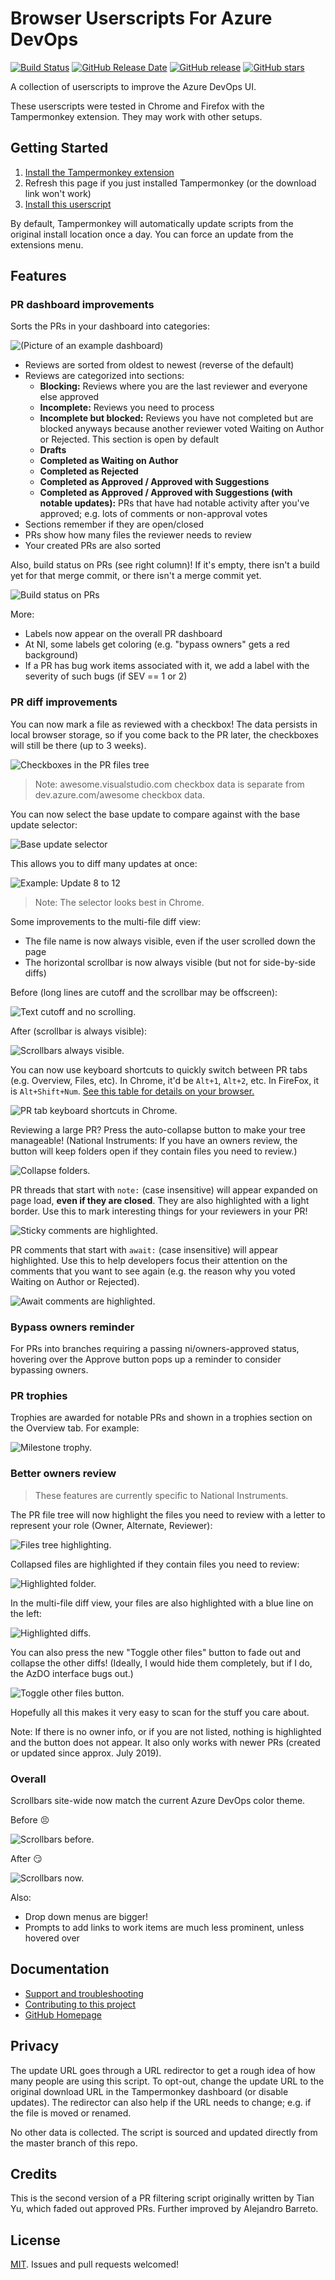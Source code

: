 # Browser Userscripts For Azure DevOps

[![Build Status](https://dev.azure.com/alejandro5042/Public/_apis/build/status/alejandro5042.azdo-userscripts?branchName=master)](https://dev.azure.com/alejandro5042/Public/_build/latest?definitionId=3&branchName=master) [![GitHub Release Date](https://img.shields.io/github/release-date/alejandro5042/azdo-userscripts.svg)](https://github.com/alejandro5042/azdo-userscripts/releases) [![GitHub release](https://img.shields.io/github/release/alejandro5042/azdo-userscripts.svg)](https://github.com/alejandro5042/azdo-userscripts/releases) [![GitHub stars](https://img.shields.io/github/stars/alejandro5042/azdo-userscripts.svg?style=social)](https://github.com/alejandro5042/azdo-userscripts)

A collection of userscripts to improve the Azure DevOps UI.

These userscripts were tested in Chrome and Firefox with the Tampermonkey extension. They may work with other setups.

## Getting Started

1. [Install the Tampermonkey extension](https://tampermonkey.net/)
2. Refresh this page if you just installed Tampermonkey (or the download link won't work)
3. [Install this userscript](https://github.com/alejandro5042/azdo-userscripts/raw/master/src/azdo-pr-dashboard.user.js)

By default, Tampermonkey will automatically update scripts from the original install location once a day. You can force an update from the extensions menu.

## Features

### PR dashboard improvements

Sorts the PRs in your dashboard into categories:

![(Picture of an example dashboard)](assets/azdo-pr-dashboard-example.png)

- Reviews are sorted from oldest to newest (reverse of the default)
- Reviews are categorized into sections:
  - **Blocking:** Reviews where you are the last reviewer and everyone else approved
  - **Incomplete:** Reviews you need to process
  - **Incomplete but blocked:** Reviews you have not completed but are blocked anyways because another reviewer voted Waiting on Author or Rejected. This section is open by default
  - **Drafts**
  - **Completed as Waiting on Author**
  - **Completed as Rejected**
  - **Completed as Approved / Approved with Suggestions**
  - **Completed as Approved / Approved with Suggestions (with notable updates):** PRs that have had notable activity after you've approved; e.g. lots of comments or non-approval votes
- Sections remember if they are open/closed
- PRs show how many files the reviewer needs to review
- Your created PRs are also sorted

Also, build status on PRs (see right column)! If it's empty, there isn't a build yet for that merge commit, or there isn't a merge commit yet.

![Build status on PRs](assets/build-status.png)

More:

- Labels now appear on the overall PR dashboard
- At NI, some labels get coloring (e.g. "bypass owners" gets a red background)
- If a PR has bug work items associated with it, we add a label with the severity of such bugs (if SEV == 1 or 2)

### PR diff improvements

You can now mark a file as reviewed with a checkbox! The data persists in local browser storage, so if you come back to the PR later, the checkboxes will still be there (up to 3 weeks).

![Checkboxes in the PR files tree](assets/file-checkboxes.png)

> Note: awesome.visualstudio.com checkbox data is separate from dev.azure.com/awesome checkbox data.

You can now select the base update to compare against with the base update selector:

![Base update selector](assets/base-update-selector.png)

This allows you to diff many updates at once:

![Example: Update 8 to 12](assets/diff-many-updates.png)

> Note: The selector looks best in Chrome.

Some improvements to the multi-file diff view:

- The file name is now always visible, even if the user scrolled down the page
- The horizontal scrollbar is now always visible (but not for side-by-side diffs)

Before (long lines are cutoff and the scrollbar may be offscreen):

![Text cutoff and no scrolling.](assets/before-pr-diff-scroll-improvements.png)

After (scrollbar is always visible):

![Scrollbars always visible.](assets/after-pr-diff-scroll-improvements.png)

You can now use keyboard shortcuts to quickly switch between PR tabs (e.g. Overview, Files, etc). In Chrome, it'd be `Alt+1`, `Alt+2`, etc. In FireFox, it is `Alt+Shift+Num`. [See this table for details on your browser.](https://developer.mozilla.org/en-US/docs/Web/HTML/Global_attributes/accesskey)

![PR tab keyboard shortcuts in Chrome.](assets/pr-tab-accesskeys.png)

Reviewing a large PR? Press the auto-collapse button to make your tree manageable! (National Instruments: If you have an owners review, the button will keep folders open if they contain files you need to review.)

![Collapse folders.](assets/collapse-folders.png)

PR threads that start with `note:` (case insensitive) will appear expanded on page load, **even if they are closed**. They are also highlighted with a light border. Use this to mark interesting things for your reviewers in your PR!

![Sticky comments are highlighted.](assets/sticky-comment-highlighting.png)

PR comments that start with `await:` (case insensitive) will appear highlighted. Use this to help developers focus their attention on the comments that you want to see again (e.g. the reason why you voted Waiting on Author or Rejected).

![Await comments are highlighted.](assets/await-comments.png)

### Bypass owners reminder

For PRs into branches requiring a passing ni/owners-approved status, hovering over the Approve button pops up a reminder to consider bypassing owners.

### PR trophies

Trophies are awarded for notable PRs and shown in a trophies section on the Overview tab. For example:

![Milestone trophy.](assets/milestone-trophy.png)

### Better owners review

> These features are currently specific to National Instruments.

The PR file tree will now highlight the files you need to review with a letter to represent your role (Owner, Alternate, Reviewer):

![Files tree highlighting.](assets/owners-file-tree.png)

Collapsed files are highlighted if they contain files you need to review:

![Highlighted folder.](assets/owners-collapsed-folders.png)

In the multi-file diff view, your files are also highlighted with a blue line on the left:

![Highlighted diffs.](assets/owners-diff-highlight.png)

You can also press the new "Toggle other files" button to fade out and collapse the other diffs! (Ideally, I would hide them completely, but if I do, the AzDO interface bugs out.)

![Toggle other files button.](assets/owners-toggle-other-files.png)

Hopefully all this makes it very easy to scan for the stuff you care about.

Note: If there is no owner info, or if you are not listed, nothing is highlighted and the button does not appear. It also only works with newer PRs (created or updated since approx. July 2019).

### Overall

Scrollbars site-wide now match the current Azure DevOps color theme.

Before :persevere:

![Scrollbars before.](assets/scrollbars-before.png)

After :smirk:

![Scrollbars now.](assets/scrollbars-after.png)

Also:

- Drop down menus are bigger!
- Prompts to add links to work items are much less prominent, unless hovered over

## Documentation

- [Support and troubleshooting](SUPPORT.md)
- [Contributing to this project](CONTRIBUTING.md)
- [GitHub Homepage](https://github.com/alejandro5042/azdo-userscripts)

## Privacy

The update URL goes through a URL redirector to get a rough idea of how many people are using this script. To opt-out, change the update URL to the original download URL in the Tampermonkey dashboard (or disable updates). The redirector can also help if the URL needs to change; e.g. if the file is moved or renamed.

No other data is collected. The script is sourced and updated directly from the master branch of this repo.

## Credits

This is the second version of a PR filtering script originally written by Tian Yu, which faded out approved PRs. Further improved by Alejandro Barreto.

## License

[MIT](LICENSE). Issues and pull requests welcomed!
